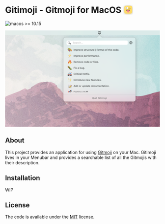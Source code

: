 # Gitimoji - Gitmoji for MacOS <span style="position: relative; top: 5px;"><img src="gitmoji/../gitimoji/Assets.xcassets/AppIcon.appiconset/Mac%2032.png"></span>

![macos >= 10.15](https://shields.ssh.bz/badge/macos-%3E%3D%2010.15-informational "macos >= 10.15")

![Preview Image](readme-assets/1440x900bb.png "Preview Image")

## About

This project provides an application for using [Gitmoji](https://github.com/carloscuesta/gitmoji) on your Mac. Gitimoji lives in your Menubar and provides a searchable list of all the Gitmojis with their description.

## Installation

WIP

## License

The code is available under the [MIT](https://github.com/TimoZacherl/gitimoji/blob/master/LICENSE) license.

